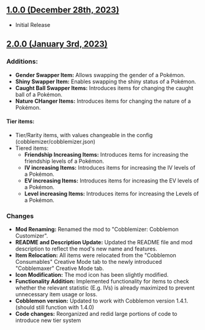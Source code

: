 ## [1.0.0 (December 28th, 2023)](#1-0-0)
- Initial Release

## [2.0.0 (January 3rd, 2023)](#2-0-0)
### Additions:
  - **Gender Swapper Item:** Allows swapping the gender of a Pokémon.
  - **Shiny Swapper Item:** Enables swapping the shiny status of a Pokémon.
  - **Caught Ball Swapper Items:**  Introduces items for changing the caught ball of a Pokémon.
  - **Nature CHanger Items:**  Introduces items for changing the nature of a Pokémon.
#### Tier items:
- Tier/Rarity items, with values changeable in the config (cobblemizer/cobblemizer.json)
- Tiered items:
  - **Friendship Increasing Items:**  Introduces items for increasing the friendship levels of a Pokémon.
  - **IV increasing Items:**  Introduces items for increasing the IV levels of a Pokémon.
  - **EV increasing Items:**  Introduces items for increasing the EV levels of a Pokémon.
  - **Level increasing Items:**  Introduces items for increasing the Levels of a Pokémon.

### Changes
- **Mod Renaming:** Renamed the mod to "Cobblemizer: Cobblemon Customizer".
- **README and Description Update:** Updated the README file and mod description to reflect the mod's new name and features.
- **Item Relocation:** All items were relocated from the "Cobblemon Consumables" Creative Mode tab to the newly introduced "Cobblemaxer" Creative Mode tab.
- **Icon Modification:** The mod icon has been slightly modified.
- **Functionality Addition:** Implemented functionality for items to check whether the relevant statistic (E.g. IVs) is already maximized to prevent unnecessary item usage or loss.
- **Cobblemon version:** Updated to work with Cobblemon version 1.4.1. (should still function with 1.4.0)
- **Code changes:** Reorganized and redid large portions of code to introduce new tier system